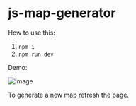 # js-map-generator

How to use this:
1. `npm i`
2. `npm run dev`

Demo:

![image](https://user-images.githubusercontent.com/15204156/221419741-f108e886-388c-42a3-baaf-1c77fdb30545.png)


To generate a new map refresh the page.
